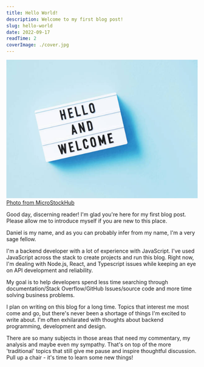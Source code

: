 ```yaml
---
title: Hello World!
description: Welcome to my first blog post!
slug: hello-world
date: 2022-09-17
readTime: 2
coverImage: ./cover.jpg
---
```


![Alt text here](./cover.jpg)
[Photo from MicroStockHub](https://www.istockphoto.com/)


Good day, discerning reader! I'm glad you're here for my first blog post. Please allow me to introduce myself if you are new to this place.



Daniel is my name, and as you can probably infer from my name, I'm a very sage fellow.

I'm a backend developer with a lot of experience with JavaScript. I've used JavaScript across the stack to create projects and run this blog. Right now, I'm dealing with Node.js, React, and Typescript issues while keeping an eye on API development and reliability. 

My goal is to help developers spend less time searching through documentation/Stack Overflow/GitHub Issues/source code and more time solving business problems. 

I plan on writing on this blog for a long time. Topics that interest me most come and go, but there's never been a shortage of things I'm excited to write about. I'm often exhilarated with thoughts about backend programming, development and design. 

There are so many subjects in those areas that need my commentary, my analysis and maybe even my sympathy. That's on top of the more 'traditional' topics that still give me pause and inspire thoughtful discussion. Pull up a chair - it's time to learn some new things!
